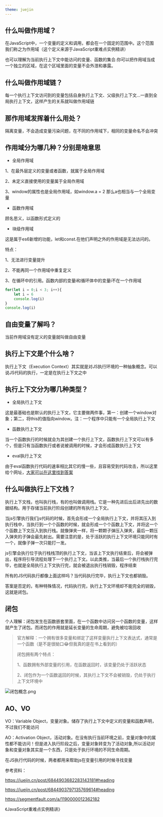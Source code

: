 ```yaml
---
theme: juejin
---
```

## 什么叫做作用域？

在JavaScript中，一个变量的定义和调用，都会在一个固定的范围中。这个范围我们称之为作用域（这个定义来源于JavaScript重难点实例精讲）

也可以理解为当前执行上下文中能访问的变量、函数的集合.你可以把作用域当成一个独立的区域，在这个区域里面的变量不会外泄和暴露。

## 什么叫做作用域链？
每一个执行上下文访问到的变量包括自身执行上下文、父级执行上下文...一直到全局执行上下文，这样产生的关系就叫做作用域链

## 那作用域发挥着什么用处？

隔离变量，不会造成变量污染问题，在不同的作用域下，相同的变量命名不会冲突

## 作用域分为哪几种？分别是啥意思

+ 全局作用域

1、在最外层定义的变量或者函数，就属于全局作用域

2、未定义直接使用的变量属于全局作用域

3、window的属性也是全局作用域，如window.a = 2 那么a也相当与一个全局变量

+ 函数作用域

顾名思义，以函数形式定义的

+ 块级作用域

这是属于es6新增的功能，let和const.在他们声明之外的作用域是无法访问的。

特点：

1、无法进行变量提升

2、不能再同一个作用域中重复定义

3、在循环中的引用。函数内部的变量i和循环体中的变量i不在一个作用域

```js
for(let i = 0;i < 3; i++){
    let i = 6
    console.log(i)
}
console.log(i)
```

## 自由变量了解吗？

当前作用域没有定义的变量就叫做自由变量

## 执行上下文是个什么啥？

执行上下文（Execution Context）其实就是对JS执行环境的一种抽象概念。可以说JS代码的执行，一定是在执行上下文之中

## 执行上下文分为哪几种类型？

+ 全局执行上下文

这是最基础也是默认的执行上下文，它主要做两件事，第一：创建一个window对象；第二，将this的值指向window。注：一个程序中只能有一个全局执行上下文

+ 函数执行上下文

当一个函数执行的时候就会为其创建一个执行上下文，函数执行上下文可以有多个，但是只有当函数执行或者说被调用的时候，才会形成函数执行上下文

+ eval执行上下文

由于eval函数执行代码的速率相比其它的慢一些，且容易受到代码攻击，所以这里给个网址，[大家可以在这里找到答案](http://202.108.22.5/)

## 什么叫做执行上下文栈？

执行上下文栈，也叫执行栈，有的也叫做调用栈。它是一种先进后出后进先出的数据结构。用于存储当前执行阶段创建的所有执行上下文。

当js引擎执行我们js代码的时候，首先会形成一个全局执行上下文，并将其压入到执行栈中，当执行到一个个函数的时候，就会形成一个个函数上下文，并将这一个个函数上下文压入到执行栈。就像弹夹一样，将一颗颗子弹压入弹夹，最后一颗压入弹夹的子弹会最先射出。需要注意的是，处于活跃的执行上下文环境只能同时有一个，就像子弹一次只能打一发。

js引擎会执行位于执行栈栈顶的执行上下文，当该上下文执行结束后，将会被弹出，程序将引导流程处理下一个执行上下文。以此类推，当最后一个执行栈执行完毕，也就是全局执行上下文执行完，就会被退出执行栈销毁，程序结束

所有的JS代码执行都像上面这样吗？当代码执行完毕，执行上下文也都销毁。

答案是否定的，有种特殊情况，代码执行完，执行上下文环境却不能完全的销毁，这就是闭包。

## 闭包

个人理解：闭包发生在函数嵌套里面，在一个函数中访问另一个函数的变量，这样就产生了闭包。而闭包的作用就是延长变量的生命周期，避免被垃圾回收

> 官方解释：一个拥有很多变量和绑定了这样变量执行上下文表达式，通常是一个函数（是不是很拗口😂但我真的是在书上看到的）
> 
> 闭包拥有两个特点：
> 
> 1、函数拥有外部变量的引用，在函数返回时，该变量仍处于活跃状态
> 
> 2、闭包作为一个函数返回的时候，其执行上下文不会被销毁，仍处于执行上下文环境中


![闭包概念.png](https://p6-juejin.byteimg.com/tos-cn-i-k3u1fbpfcp/d2e63fcdc86d46a2aff1d68516df0794~tplv-k3u1fbpfcp-watermark.image)

## AO、VO

VO：Variable Object，变量对象。储存了执行上下文中定义的变量和函数声明，不过我们不能访问

AO：Activation Object，活动对象。在没有执行当前环境之前，变量对象中的属性都不能访问！但是进入执行阶段之后，变量对象转变为了活动对象,所以活动对象和变量对象其实是一个东西，只是处于执行环境的不同生命周期。

在JS执行代码的时候，两者都用来帮助js在变量引用的时候寻找变量

参考资料：

https://juejin.cn/post/6844903682283143181#heading

https://juejin.cn/post/6844903797135769614#heading

https://segmentfault.com/a/1190000012362182

《JavaScript重难点实例精讲》


